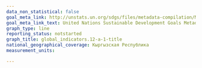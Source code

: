 ```yaml
---
data_non_statistical: false
goal_meta_link: http://unstats.un.org/sdgs/files/metadata-compilation/Metadata-Goal-12.pdf
goal_meta_link_text: United Nations Sustainable Development Goals Metadata (pdf 782kB)
graph_type: line
reporting_status: notstarted
graph_title: global_indicators.12-a-1-title
national_geographical_coverage: Кыргызская Республика
measurement_units: 

---
```

